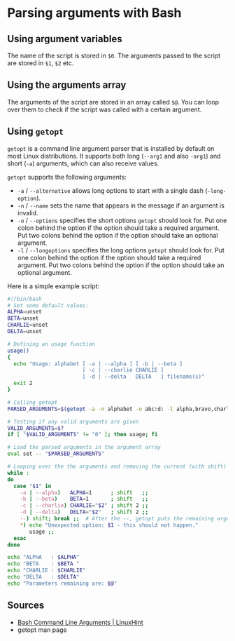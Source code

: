 # Parsing arguments with Bash 

## Using argument variables

The name of the script is stored in `$0`.
The arguments passed to the script are stored in `$1`, `$2` etc.

## Using the arguments array

The arguments of the script are stored in an array called `$@`.
You can loop over them to check if the script was called with a certain argument.

## Using `getopt`

`getopt` is a command line argument parser that is installed by default on most Linux distributions.
It supports both long (`--arg1` and also `-arg1`) and short (`-a`) arguments, which can also receive values.

`getopt` supports the following arguments:
- `-a` / `--alternative` allows long options to start with a single dash (`-long-option`).
- `-n` / `--name` sets the name that appears in the message if an argument is invalid.
- `-o` / `--options` specifies the short options `getopt` should look for.
  Put one colon behind the option if the option should take a required argument.
  Put two colons behind the option if the option should take an optional argument.
- `-l` / `--longoptions` specifies the long options `getopt` should look for.
  Put one colon behind the option if the option should take a required argument.
  Put two colons behind the option if the option should take an optional argument.

Here is a simple example script:

```bash
#!/bin/bash
# Set some default values:
ALPHA=unset
BETA=unset
CHARLIE=unset
DELTA=unset

# Defining an usage function
usage()
{
  echo "Usage: alphabet [ -a | --alpha ] [ -b | --beta ]
                        [ -c | --charlie CHARLIE ] 
                        [ -d | --delta   DELTA   ] filename(s)"
  exit 2
}

# Calling getopt
PARSED_ARGUMENTS=$(getopt -a -n alphabet -o abc:d: -l alpha,bravo,charlie:,delta: -- "$@")  # -- "$@" gives getopt the arguments of the script

# Testing if any valid arguments are given
VALID_ARGUMENTS=$?
if [ "$VALID_ARGUMENTS" != "0" ]; then usage; fi

# Load the parsed arguments in the argument array
eval set -- "$PARSED_ARGUMENTS"

# Looping over the the arguments and removing the current (with shift)
while :
do
  case "$1" in
    -a | --alpha)   ALPHA=1      ; shift   ;;
    -b | --beta)    BETA=1       ; shift   ;;
    -c | --charlie) CHARLIE="$2" ; shift 2 ;;
    -d | --delta)   DELTA="$2"   ; shift 2 ;;
    --) shift; break ;;  # After the --, getopt puts the remaining arguments
    *) echo "Unexpected option: $1 - this should not happen."
       usage ;;
  esac
done

echo "ALPHA   : $ALPHA"
echo "BETA    : $BETA "
echo "CHARLIE : $CHARLIE"
echo "DELTA   : $DELTA"
echo "Parameters remaining are: $@"
```

## Sources

- [Bash Command Line Arguments | LinuxHint](https://linuxhint.com/command_line_arguments_bash_script/)
- getopt man page